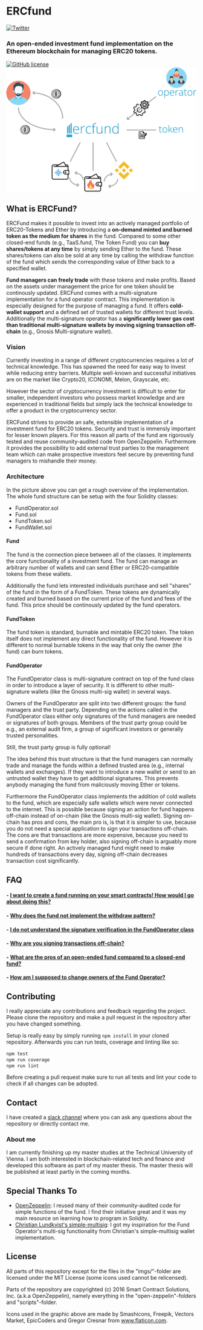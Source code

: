 # ERCfund 
[![Twitter](https://img.shields.io/twitter/url/https/github.com/ScJa/ercfund.svg?style=social)](https://twitter.com/intent/tweet?text=Check%20out%20ERCFund:%20An%20open-ended%20investment%20fund%20directly%20on%20the%20blockchain:&url=https%3A%2F%2Fgithub.com%2FScJa%2Fercfund)
### An open-ended investment fund implementation on the Ethereum blockchain for managing ERC20 tokens.
[![GitHub license](https://img.shields.io/github/license/ScJa/ercfund.svg)](https://github.com/ScJa/ercfund)
![Fund architecture](./imgs/ercfund.png)

## What is ERCFund?
ERCFund makes it possible to invest into an actively managed portfolio of ERC20-Tokens and Ether by introducing a **on-demand minted and burned token as the medium for shares** in the fund. 
Compared to some other closed-end funds (e.g., TaaS.fund, The Token Fund) you can **buy shares/tokens at any time** by simply sending Ether to the fund.
These shares/tokens can also be sold at any time by calling the withdraw function of the fund which sends the corresponding value of Ether back to a specified wallet.

**Fund managers can freely trade** with these tokens and make profits. Based on the assets under management the price for one token should be continously updated.
ERCFund comes with a  multi-signature implementation for a fund operator contract. This implementation is especially designed for the purpose of managing a fund. 
It offers **cold-wallet support** and a defined set of trusted wallets for different trust levels.
Additionally the multi-signature operator has a **significantly lower gas cost than traditional multi-signature wallets by moving signing transaction off-chain** (e.g., Gnosis Multi-signature wallet).

### Vision
Currently investing in a range of different cryptocurrencies requires a lot of technical knowledge. This has spawned the need for easy way to invest while reducing entry barriers. Multiple well-known and successful initiatives are on the market like Crypto20, ICONOMI, Melon, Grayscale, etc. 

However the sector of cryptocurrency investment is difficult to enter for smaller, independent investors who possess market knowledge and are experienced in traditional fields but simply lack the technical knowledge to offer a product in the cryptocurrency sector.

ERCFund strives to provide an safe, extensible implementation of a investment fund for ERC20 tokens. Security and trust is immensly important for lesser known players. For this reason all parts of the fund are rigorously tested and reuse community-audited code from OpenZeppelin. Furthermore it provides the possibility to add external trust parties to the management team which can make prospective investors feel secure by preventing fund managers to mishandle their money.

### Architecture 


In the picture above you can get a rough overview of the implementation. The whole fund structure can be setup with the four Solidity classes:

- FundOperator.sol
- Fund.sol
- FundToken.sol
- FundWallet.sol

#### Fund
The fund is the connection piece between all of the classes. It implements the core functionality of a investment fund. The fund can manage an arbitrary number of wallets and can send Ether or ERC20-compatible tokens from these wallets.

Additionally the fund lets interested individuals purchase and sell "shares" of the fund in the form of a FundToken. These tokens are dynamically created and burned based on the current price of the fund and fees of the fund. This price should be continously updated by the fund operators.

#### FundToken
The fund token is standard, burnable and mintable ERC20 token. The token itself does not implement any direct functionality of the fund. However it is different to normal burnable tokens in the way that only the owner (the fund) can burn tokens.

#### FundOperator
The FundOperator class is multi-signature contract on top of the fund class in order to introduce a layer of security. It is different to other multi-signature wallets (like the Gnosis multi-sig wallet) in several ways.

Owners of the FundOperator are split into two different groups: the fund managers and the trust party. Depending on the actions called in the FundOperator class either only signatures of the fund managers are needed or signatures of both groups. Members of the trust party group could be e.g., an external audit firm, a group of significant investors or generally trusted personalities. 

Still, the trust party group is fully optional!

The idea behind this trust structure is that the fund managers can normally trade and manage the funds within a defined trusted area (e.g., internal wallets and exchanges). If they want to introduce a new wallet or send to an untrusted wallet they have to get additional signatures. This prevents anybody managing the fund from maliciously moving Ether or tokens.

Furthermore the FundOperator class implements the addition of cold wallets to the fund, which are especially safe wallets which were never connected to the internet.
This is possible because signing an action for fund happens off-chain instead of on-chain (like the Gnosis multi-sig wallet). 
Signing on-chain has pros and cons, the main pro is, is that it is simpler to use, because you do not need a special application to sign your transactions off-chain. 
The cons are that transactions are more expensive, because you need to send a confirmation from key holder, also signing off-chain is arguably more secure if done right.
An actively managed fund might need to make hundreds of transactions every day, signing off-chain decreases transaction cost significantly.

## FAQ

#### - [I want to create a fund running on your smart contracts! How would I go about doing this?](FAQ.md#i-want-to-create-a-fund-running-on-your-smart-contracts-how-would-i-go-about-doing-this)
#### - [Why does the fund not implement the withdraw pattern?](FAQ.md#why-does-the-fund-not-implement-the-withdraw-pattern)
#### - [I do not understand the signature verification in the FundOperator class](FAQ.md#i-do-not-understand-the-signature-verification-in-the-fundoperator-class)
#### - [Why are you signing transactions off-chain?](FAQ.md#why-are-you-signing-transactions-off-chain)
#### - [What are the pros of an open-ended fund compared to a closed-end fund?](FAQ.md#what-are-the-pros-of-an-open-ended-fund-compared-to-a-closed-end-fund)
#### - [How am I supposed to change owners of the Fund Operator?](FAQ.md#how-am-i-supposed-to-change-owners-of-the-fund-operator)

## Contributing

I really appreciate any contributions and feedback regarding the project. Please clone the repository and make a pull request in the repository after you have changed something.

Setup is really easy by simply running `npm install` in your cloned repository.
Afterwards you can run tests, coverage and linting like so:

```
npm test
npm run coverage
npm run lint
```

Before creating a pull request make sure to run all tests and lint your code to check if all changes can be adopted.

## Contact

I have created a [slack channel](https://join.slack.com/t/ercfund/shared_invite/enQtMzQxNDA3ODY5NDA5LTRhYTc2OWM2NWNmMTc2MTAzZjgwMWU2ZDBiN2M2OTNlNDg2OTI0YTQzYTIyN2QyMmE5YTFlNTk1MWJkZmM2NGE) where you can ask any questions about the repository or directly contact me.

### About me

I am currently finishing up my master studies at the Technical University of Vienna. I am both interested in blockchain-related tech and finance and developed this software as part of my master thesis.
The master thesis will be published at least partly in the coming months.

## Special Thanks To

 - [OpenZeppelin](https://github.com/OpenZeppelin/zeppelin-solidity): I reused many of their community-audited code for simple functions of the fund. I find their initiative great and it was my main resource on learning how to program in Solidity.
 - [Christian Lundkvist's simple-multisig](https://github.com/christianlundkvist/simple-multisig): I got my inspiration for the Fund Operator's multi-sig functionality from Christian's simple-multisig wallet implementation. 

## License

All parts of this repository except for the files in the "imgs/"-folder are licensed under the MIT License (some icons used cannot be relicensed).

Parts of the repository are copyrighted (c) 2016 Smart Contract Solutions, Inc. (a.k.a OpenZeppelin), namely everything in the "open-zeppelin"-folders and "scripts"-folder.

Icons used in the graphic above are made by Smashicons, Freepik, Vectors Market, EpicCoders and Gregor Cresnar from www.flaticon.com.






























